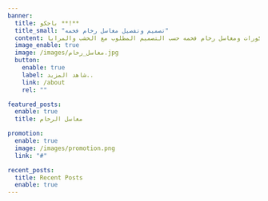 ```yaml
---
banner:
  title: باجكو **!**
  title_small: "تصميم وتفصيل مغاسل رخام فخمه"
  content: ديكورات ومغاسل رخام فخمه حسب التصميم المطلوب مع الخشب والمرايا.
  image_enable: true
  image: /images/مغاسل_رخام.jpg
  button:
    enable: true
    label: شاهد المزيد..
    link: /about
    rel: ""

featured_posts:
  enable: true
  title: مغاسل الرخام

promotion:
  enable: true
  image: /images/promotion.png
  link: "#"

recent_posts:
  title: Recent Posts
  enable: true
---
```


